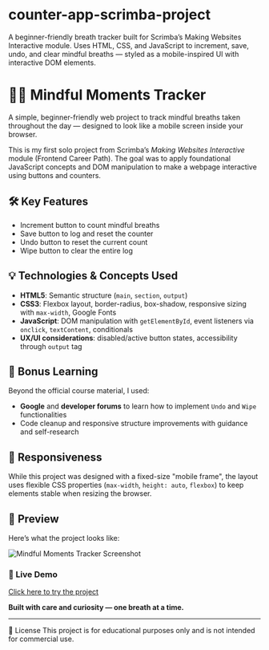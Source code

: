 # counter-app-scrimba-project
A beginner-friendly breath tracker built for Scrimba’s Making Websites Interactive module. Uses HTML, CSS, and JavaScript to increment, save, undo, and clear mindful breaths — styled as a mobile-inspired UI with interactive DOM elements.

# 🧘‍♀️ Mindful Moments Tracker

A simple, beginner-friendly web project to track mindful breaths taken throughout the day — designed to look like a mobile screen inside your browser.

This is my first solo project from Scrimba’s *Making Websites Interactive* module (Frontend Career Path). The goal was to apply foundational JavaScript concepts and DOM manipulation to make a webpage interactive using buttons and counters.

## 🛠️ Key Features
- Increment button to count mindful breaths
- Save button to log and reset the counter
- Undo button to reset the current count
- Wipe button to clear the entire log

## 💡 Technologies & Concepts Used
- **HTML5**: Semantic structure (`main`, `section`, `output`)
- **CSS3**: Flexbox layout, border-radius, box-shadow, responsive sizing with `max-width`, Google Fonts
- **JavaScript**: DOM manipulation with `getElementById`, event listeners via `onclick`, `textContent`, conditionals
- **UX/UI considerations**: disabled/active button states, accessibility through `output` tag

## 🧠 Bonus Learning
Beyond the official course material, I used:
- **Google** and **developer forums** to learn how to implement `Undo` and `Wipe` functionalities
- Code cleanup and responsive structure improvements with guidance and self-research

## 📱 Responsiveness
While this project was designed with a fixed-size "mobile frame", the layout uses flexible CSS properties (`max-width`, `height: auto`, `flexbox`) to keep elements stable when resizing the browser.

## 📸 Preview

Here’s what the project looks like:

![Mindful Moments Tracker Screenshot](./images/screenshot.png)

### 🚀 Live Demo

[Click here to try the project]()


**Built with care and curiosity — one breath at a time.**

---

📄 License
This project is for educational purposes only and is not intended for commercial use.
